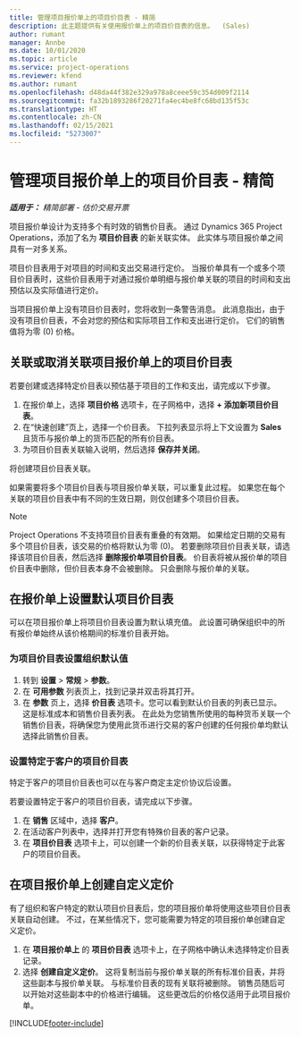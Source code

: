 ```yaml
---
title: 管理项目报价单上的项目价目表 - 精简
description: 此主题提供有关使用报价单上的项目价目表的信息。  (Sales)
author: rumant
manager: Annbe
ms.date: 10/01/2020
ms.topic: article
ms.service: project-operations
ms.reviewer: kfend
ms.author: rumant
ms.openlocfilehash: d48da44f382e329a978a8ceee59c354d009f2114
ms.sourcegitcommit: fa32b1893286f20271fa4ec4be8fc68bd135f53c
ms.translationtype: HT
ms.contentlocale: zh-CN
ms.lasthandoff: 02/15/2021
ms.locfileid: "5273007"
---
```

# <a name="manage-project-price-lists-on-project-quotes---lite"></a>管理项目报价单上的项目价目表 - 精简

_**适用于：** 精简部署 - 估价交易开票_

项目报价单设计为支持多个有时效的销售价目表。 通过 Dynamics 365 Project Operations，添加了名为 **项目价目表** 的新关联实体。 此实体与项目报价单之间具有一对多关系。

项目价目表用于对项目的时间和支出交易进行定价。 当报价单具有一个或多个项目价目表时，这些价目表用于对通过报价单明细与报价单关联的项目的时间和支出预估以及实际值进行定价。

当项目报价单上没有项目价目表时，您将收到一条警告消息。 此消息指出，由于没有项目价目表，不会对您的预估和实际项目工作和支出进行定价。 它们的销售值将为零 (0) 价格。

## <a name="associate-or-disassociate-a-project-price-list-on-a-project-quote"></a>关联或取消关联项目报价单上的项目价目表

若要创建或选择特定价目表以预估基于项目的工作和支出，请完成以下步骤。

1. 在报价单上，选择 **项目价格** 选项卡，在子网格中，选择 **+ 添加新项目价目表**。
2. 在“快速创建”页上，选择一个价目表。 下拉列表显示将上下文设置为 **Sales** 且货币与报价单上的货币匹配的所有价目表。
4. 为项目价目表关联输入说明，然后选择 **保存并关闭**。

将创建项目价目表关联。

如果需要将多个项目价目表与项目报价单关联，可以重复此过程。 如果您在每个关联的项目价目表中有不同的生效日期，则仅创建多个项目价目表。

> [!NOTE]
> Project Operations 不支持项目价目表有重叠的有效期。 如果给定日期的交易有多个项目价目表，该交易的价格将默认为零 (0)。
若要删除项目价目表关联，请选择该项目价目表，然后选择 **删除报价单项目价目表**。 价目表将被从报价单的项目价目表中删除，但价目表本身不会被删除。 只会删除与报价单的关联。

## <a name="set-up-default-project-price-lists-on-a-quote"></a>在报价单上设置默认项目价目表

可以在项目报价单上将项目价目表设置为默认填充值。 此设置可确保组织中的所有报价单始终从该价格期间的标准价目表开始。

### <a name="set-up-organizational-default-for-project-price-lists"></a>为项目价目表设置组织默认值

1. 转到 **设置** > **常规** > **参数**。
2. 在 **可用参数** 列表页上，找到记录并双击将其打开。 
3. 在 **参数** 页上，选择 **价目表** 选项卡。您可以看到默认价目表的列表已显示。 这是标准成本和销售价目表列表。 在此处为您销售所使用的每种货币关联一个销售价目表，将确保您为使用此货币进行交易的客户创建的任何报价单均默认选择此销售价目表。

### <a name="set-up-customer-specific-project-price-lists"></a>设置特定于客户的项目价目表

特定于客户的项目价目表也可以在与客户商定主定价协议后设置。

若要设置特定于客户的项目价目表，请完成以下步骤。

1. 在 **销售** 区域中，选择 **客户**。
2. 在活动客户列表中，选择并打开您有特殊价目表的客户记录。
3. 在 **项目价目表** 选项卡上，可以创建一个新的价目表关联，以获得特定于此客户的项目价目表。

## <a name="create-custom-pricing-on-a-project-quote"></a>在项目报价单上创建自定义定价

有了组织和客户特定的默认项目价目表后，您的项目报价单将使用这些项目价目表关联自动创建。 不过，在某些情况下，您可能需要为特定的项目报价单创建自定义定价。 

1. 在 **项目报价单上** 的 **项目价目表** 选项卡上，在子网格中确认未选择特定价目表记录。
2. 选择 **创建自定义定价**。 这将复制当前与报价单关联的所有标准价目表，并将这些副本与报价单关联。 与标准价目表的现有关联将被删除。 销售员随后可以开始对这些副本中的价格进行编辑。 这些更改后的价格仅适用于此项目报价单。


[!INCLUDE[footer-include](../../includes/footer-banner.md)]